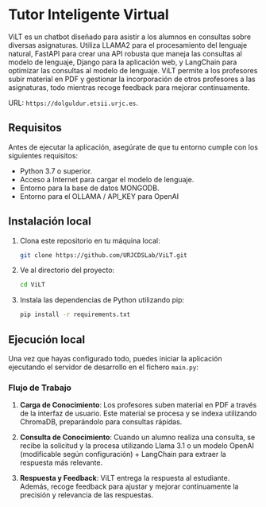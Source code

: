 # Tutor Inteligente Virtual

ViLT es un chatbot diseñado para asistir a los alumnos en consultas sobre diversas asignaturas. Utiliza LLAMA2 para el procesamiento del lenguaje natural, FastAPI para crear una API robusta que maneja las consultas al modelo de lenguaje, Django para la aplicación web, y LangChain para optimizar las consultas al modelo de lenguaje. ViLT permite a los profesores subir material en PDF y gestionar la incorporación de otros profesores a las asignaturas, todo mientras recoge feedback para mejorar continuamente.

URL: `https://dolguldur.etsii.urjc.es`.

## Requisitos

Antes de ejecutar la aplicación, asegúrate de que tu entorno cumple con los siguientes requisitos:

- Python 3.7 o superior.
- Acceso a Internet para cargar el modelo de lenguaje.
- Entorno para la base de datos MONGODB.
- Entorno para el OLLAMA / API_KEY para OpenAI

## Instalación local

1. Clona este repositorio en tu máquina local:

   ```bash
   git clone https://github.com/URJCDSLab/ViLT.git
   ```

2. Ve al directorio del proyecto:

   ```bash
   cd ViLT
   ```

3. Instala las dependencias de Python utilizando pip:

   ```bash
   pip install -r requirements.txt
   ```

## Ejecución local

Una vez que hayas configurado todo, puedes iniciar la aplicación ejecutando el servidor de desarrollo en el fichero `main.py`:

### Flujo de Trabajo

1. **Carga de Conocimiento**: Los profesores suben material en PDF a través de la interfaz de usuario. Este material se procesa y se indexa utilizando ChromaDB, preparándolo para consultas rápidas.
   
2. **Consulta de Conocimiento**: Cuando un alumno realiza una consulta, se recibe la solicitud y la procesa utilizando Llama 3.1 o un modelo OpenAI (modificable según configuración) + LangChain para extraer la respuesta más relevante.
   
3. **Respuesta y Feedback**: ViLT entrega la respuesta al estudiante. Además, recoge feedback para ajustar y mejorar continuamente la precisión y relevancia de las respuestas.






